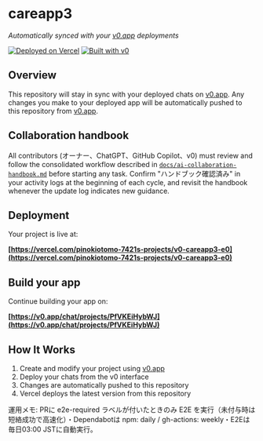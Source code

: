 # careapp3

*Automatically synced with your [v0.app](https://v0.app) deployments*

[![Deployed on Vercel](https://img.shields.io/badge/Deployed%20on-Vercel-black?style=for-the-badge&logo=vercel)](https://vercel.com/pinokiotomo-7421s-projects/v0-careapp3-e0)
[![Built with v0](https://img.shields.io/badge/Built%20with-v0.app-black?style=for-the-badge)](https://v0.app/chat/projects/PfVKEiHybWJ)

## Overview

This repository will stay in sync with your deployed chats on [v0.app](https://v0.app).
Any changes you make to your deployed app will be automatically pushed to this repository from [v0.app](https://v0.app).

## Collaboration handbook

All contributors (オーナー、ChatGPT、GitHub Copilot、v0) must review and follow the consolidated workflow described in [`docs/ai-collaboration-handbook.md`](docs/ai-collaboration-handbook.md) before starting any task. Confirm "ハンドブック確認済み" in your activity logs at the beginning of each cycle, and revisit the handbook whenever the update log indicates new guidance.

## Deployment

Your project is live at:

**[https://vercel.com/pinokiotomo-7421s-projects/v0-careapp3-e0](https://vercel.com/pinokiotomo-7421s-projects/v0-careapp3-e0)**

## Build your app

Continue building your app on:

**[https://v0.app/chat/projects/PfVKEiHybWJ](https://v0.app/chat/projects/PfVKEiHybWJ)**

## How It Works

1. Create and modify your project using [v0.app](https://v0.app)
2. Deploy your chats from the v0 interface
3. Changes are automatically pushed to this repository
4. Vercel deploys the latest version from this repository

運用メモ: PRに e2e-required ラベルが付いたときのみ E2E を実行（未付与時は短絡成功で高速化）・Dependabotは npm: daily / gh-actions: weekly・E2Eは毎日03:00 JSTに自動実行。
